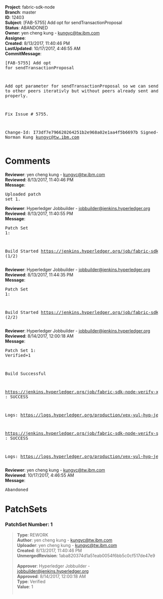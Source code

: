 <strong>Project</strong>: fabric-sdk-node<br><strong>Branch</strong>: master<br><strong>ID</strong>: 12403<br><strong>Subject</strong>: [FAB-5755] Add opt for sendTransactionProposal<br><strong>Status</strong>: ABANDONED<br><strong>Owner</strong>: yen cheng kung - kungyc@tw.ibm.com<br><strong>Assignee</strong>:<br><strong>Created</strong>: 8/13/2017, 11:40:46 PM<br><strong>LastUpdated</strong>: 10/17/2017, 4:46:55 AM<br><strong>CommitMessage</strong>:<br><pre>[FAB-5755] Add opt for sendTransactionProposal

Add opt parameter for sendTransactionProposal so we can send proposal to
other peers iterativly but without peers already sent and work properly.

Fix Issue # 5755.

Change-Id: I73df7e796620264251b2e968a02e1aa4f5b6697b
Signed-off-by: Norman Kung <kungyc@tw.ibm.com>
</pre><h1>Comments</h1><strong>Reviewer</strong>: yen cheng kung - kungyc@tw.ibm.com<br><strong>Reviewed</strong>: 8/13/2017, 11:40:46 PM<br><strong>Message</strong>: <pre>Uploaded patch set 1.</pre><strong>Reviewer</strong>: Hyperledger Jobbuilder - jobbuilder@jenkins.hyperledger.org<br><strong>Reviewed</strong>: 8/13/2017, 11:40:55 PM<br><strong>Message</strong>: <pre>Patch Set 1:

Build Started https://jenkins.hyperledger.org/job/fabric-sdk-node-verify-s390x/798/ (1/2)</pre><strong>Reviewer</strong>: Hyperledger Jobbuilder - jobbuilder@jenkins.hyperledger.org<br><strong>Reviewed</strong>: 8/13/2017, 11:44:35 PM<br><strong>Message</strong>: <pre>Patch Set 1:

Build Started https://jenkins.hyperledger.org/job/fabric-sdk-node-verify-x86_64/1331/ (2/2)</pre><strong>Reviewer</strong>: Hyperledger Jobbuilder - jobbuilder@jenkins.hyperledger.org<br><strong>Reviewed</strong>: 8/14/2017, 12:00:18 AM<br><strong>Message</strong>: <pre>Patch Set 1: Verified+1

Build Successful 

https://jenkins.hyperledger.org/job/fabric-sdk-node-verify-x86_64/1331/ : SUCCESS

Logs: https://logs.hyperledger.org/production/vex-yul-hyp-jenkins-1/fabric-sdk-node-verify-x86_64/1331

https://jenkins.hyperledger.org/job/fabric-sdk-node-verify-s390x/798/ : SUCCESS

Logs: https://logs.hyperledger.org/production/vex-yul-hyp-jenkins-1/fabric-sdk-node-verify-s390x/798</pre><strong>Reviewer</strong>: yen cheng kung - kungyc@tw.ibm.com<br><strong>Reviewed</strong>: 10/17/2017, 4:46:55 AM<br><strong>Message</strong>: <pre>Abandoned</pre><h1>PatchSets</h1><h3>PatchSet Number: 1</h3><blockquote><strong>Type</strong>: REWORK<br><strong>Author</strong>: yen cheng kung - kungyc@tw.ibm.com<br><strong>Uploader</strong>: yen cheng kung - kungyc@tw.ibm.com<br><strong>Created</strong>: 8/13/2017, 11:40:46 PM<br><strong>UnmergedRevision</strong>: 1aba820374d1a51eab0054f6bb5c0cf517de47e9<br><br><strong>Approver</strong>: Hyperledger Jobbuilder - jobbuilder@jenkins.hyperledger.org<br><strong>Approved</strong>: 8/14/2017, 12:00:18 AM<br><strong>Type</strong>: Verified<br><strong>Value</strong>: 1<br><br></blockquote>